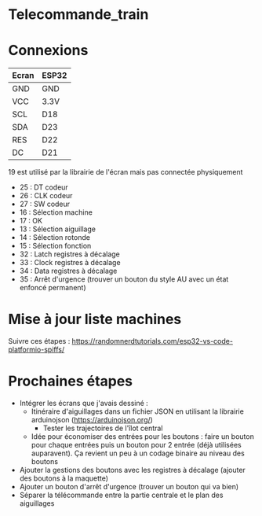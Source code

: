 # Telecommande_train

# Connexions

| Ecran   |   ESP32 |
| - | - |
| GND     |  GND    |
| VCC     |  3.3V   |
| SCL     |  D18    |
| SDA     |  D23    |
| RES     |  D22    |
| DC      |  D21    |

19 est utilisé par la librairie de l'écran mais pas connectée physiquement

 - 25 : DT codeur
 - 26 : CLK codeur
 - 27 : SW codeur
 - 16 : Sélection machine
 - 17 : OK
 - 13 : Sélection aiguillage
 - 14 : Sélection rotonde
 - 15 : Sélection fonction
 - 32 : Latch registres à décalage
 - 33 : Clock registres à décalage
 - 34 : Data registres à décalage
 - 35 : Arrêt d'urgence (trouver un bouton du style AU avec un état enfoncé permanent)

# Mise à jour liste machines

Suivre ces étapes : https://randomnerdtutorials.com/esp32-vs-code-platformio-spiffs/

# Prochaines étapes

- Intégrer les écrans que j'avais dessiné :
  - Itinéraire d'aiguillages dans un fichier JSON en utilisant la librairie arduinojson (https://arduinojson.org/)
    - Tester les trajectoires de l'îlot central
  - Idée pour économiser des entrées pour les boutons : faire un bouton pour chaque entrées puis un bouton pour 2 entrée (déjà utilisées auparavent). Ça revient un peu à un codage binaire au niveau des boutons
- Ajouter la gestions des boutons avec les registres à décalage (ajouter des boutons à la maquette)
- Ajouter un bouton d'arrêt d'urgence (trouver un bouton qui va bien)
- Séparer la télécommande entre la partie centrale et le plan des aiguillages
